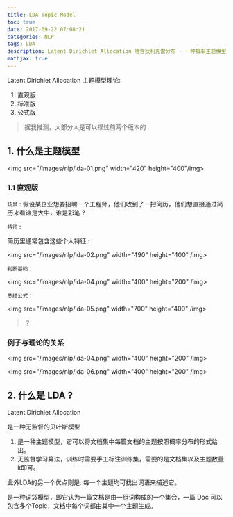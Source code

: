 ```yaml
---
title: LDA Topic Model
toc: true
date: 2017-09-22 07:08:21
categories: NLP
tags: LDA
description: Latent Dirichlet Allocation 隐含狄利克雷分布 - 一种概率主题模型
mathjax: true
---
```


<script type="text/x-mathjax-config">
  MathJax.Hub.Config({
    extensions: ["tex2jax.js"],
    jax: ["input/TeX"],
    tex2jax: {
      inlineMath: [ ['$','$'], ['\\(','\\)'] ],
      displayMath: [ ['$$','$$']],
      processEscapes: true
    }
  });
</script>
<script type="text/javascript" src="https://cdn.mathjax.org/mathjax/latest/MathJax.js?config=TeX-AMS_HTML,http://myserver.com/MathJax/config/local/local.js">
</script>

Latent Dirichlet Allocation 主题模型理论:

 1. 直观版
 2. 标准版
 3. 公式版

<!-- more -->

>                                           据我推测，大部分人是可以撑过前两个版本的

## 1. 什么是主题模型

<img src="/images/nlp/lda-01.png" width="420" height="400"/img>

### 1.1 直观版

`场景` : 假设某企业想要招聘一个工程师，他们收到了一把简历，他们想直接通过简历来看谁是大牛，谁是彩笔 ?

`特征` :

简历里通常包含这些个人特征 :

<img src="/images/nlp/lda-02.png" width="490" height="400" /img>

`判断基础` :

<img src="/images/nlp/lda-04.png" width="400" height="200" /img>

`总结公式` :

<img src="/images/nlp/lda-05.png" width="700" height="400" /img>

> ？

### 例子与理论的关系

<img src="/images/nlp/lda-04.png" width="400" height="200" /img>

<img src="/images/nlp/lda-06.png" width="400" height="200" /img>

## 2. 什么是 LDA ?

Latent Dirichlet Allocation

            是一种无监督的贝叶斯模型

  1. 是一种主题模型，它可以将文档集中每篇文档的主题按照概率分布的形式给出。
  2. 无监督学习算法，训练时需要手工标注训练集，需要的是文档集以及主题数量k即可。

此外LDA的另一个优点则是: 每一个主题均可找出词语来描述它。                 

是一种词袋模型，即它认为一篇文档是由一组词构成的一个集合，一篇 Doc 可以包含多个Topic，文档中每个词都由其中一个主题生成。


[1]: /images/nlp/lda-01.png
[2]: /images/nlp/lda-02.png
[3]: /images/nlp/lda-03.png
[4]: /images/nlp/lda-04.png
[5]: /images/nlp/lda-05.png